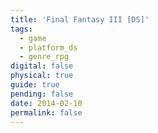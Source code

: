 ```yaml
---
title: 'Final Fantasy III [DS]'
tags:
  - game
  - platform_ds
  - genre_rpg
digital: false
physical: true
guide: true
pending: false
date: 2014-02-10
permalink: false
---
```


